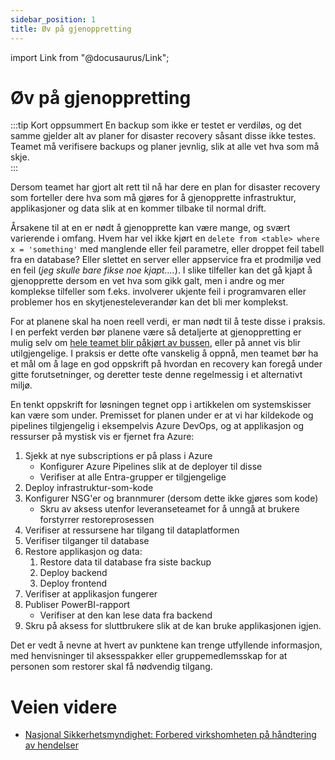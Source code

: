 ```yaml
---
sidebar_position: 1
title: Øv på gjenoppretting
---
```

import Link from "@docusaurus/Link";

# Øv på gjenoppretting
:::tip Kort oppsummert
En backup som ikke er testet er verdiløs, og det samme gjelder alt av planer for disaster recovery såsant disse ikke testes. Teamet må verifisere backups og planer jevnlig, slik at alle vet hva som må skje.  
:::

Dersom teamet har gjort alt rett til nå har dere en plan for <Link to="../01_planlegge/03_business_continuity">disaster recovery</Link> som forteller dere hva som må gjøres for å gjenopprette infrastruktur, applikasjoner og data slik at en kommer tilbake til normal drift. 

Årsakene til at en er nødt å gjenopprette kan være mange, og svært varierende i omfang. Hvem har vel ikke kjørt en ```delete from <table> where x = 'something'``` med manglende eller feil parametre, eller droppet feil tabell fra en database? Eller slettet en server eller appservice fra et prodmiljø ved en feil (_jeg skulle bare fikse noe kjapt...._). I slike tilfeller kan det gå kjapt å gjenopprette dersom en vet hva som gikk galt, men i andre og mer komplekse tilfeller som f.eks. involverer ukjente feil i programvaren eller problemer hos en skytjenesteleverandør kan det bli mer komplekst. 

For at planene skal ha noen reell verdi, er man nødt til å teste disse i praksis. I en perfekt verden bør planene være så detaljerte at gjenoppretting er mulig selv om [hele teamet blir påkjørt av bussen](https://en.wikipedia.org/wiki/Bus_factor), eller på annet vis blir utilgjengelige. I praksis er dette ofte vanskelig å oppnå, men teamet bør ha et mål om å lage en god oppskrift på hvordan en recovery kan foregå under gitte forutsetninger, og deretter teste denne regelmessig i et alternativt miljø. 

En tenkt oppskrift for løsningen tegnet opp i <Link to="../02_designe/02_systemskisser">artikkelen om systemskisser</Link> kan være som under. Premisset for planen under er at vi har kildekode og pipelines tilgjengelig i eksempelvis Azure DevOps, og at applikasjon og ressurser på mystisk vis er fjernet fra Azure:

1. Sjekk at nye subscriptions er på plass i Azure 
    * Konfigurer Azure Pipelines slik at de deployer til disse 
    * Verifiser at alle Entra-grupper er tilgjengelige
2. Deploy infrastruktur-som-kode
3. Konfigurer NSG'er og brannmurer (dersom dette ikke gjøres som kode)
    * Skru av aksess utenfor leveranseteamet for å unngå at brukere forstyrrer restoreprosessen
4. Verifiser at ressursene har tilgang til dataplatformen
5. Verifiser tilganger til database
6. Restore applikasjon og data: 
    1. Restore data til database fra siste backup 
    2. Deploy backend
    3. Deploy frontend
9. Verifiser at applikasjon fungerer
10. Publiser PowerBI-rapport
    * Verifiser at den kan lese data fra backend
11. Skru på aksess for sluttbrukere slik at de kan bruke applikasjonen igjen.

Det er vedt å nevne at hvert av punktene kan trenge utfyllende informasjon, med henvisninger til aksesspakker eller gruppemedlemsskap for at personen som restorer skal få nødvendig tilgang. 

# Veien videre
* [Nasjonal Sikkerhetsmyndighet: Forbered virkshomheten på håndtering av hendelser](https://nsm.no/regelverk-og-hjelp/rad-og-anbefalinger/grunnprinsipper-for-ikt-sikkerhet/handtere-og-gjenopprette/forbered-virksomheten-pa-handtering-av-hendelser/)

